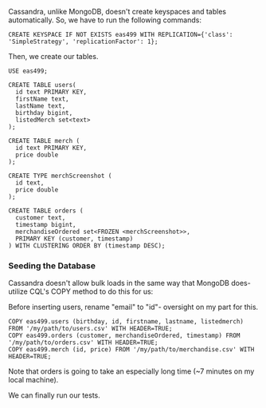 Cassandra, unlike MongoDB, doesn't create keyspaces and tables automatically.
So, we have to run the following commands:
```
CREATE KEYSPACE IF NOT EXISTS eas499 WITH REPLICATION={'class': 'SimpleStrategy', 'replicationFactor': 1};
```
Then, we create our tables.

```
USE eas499;

CREATE TABLE users(
  id text PRIMARY KEY,
  firstName text,
  lastName text,
  birthday bigint,
  listedMerch set<text>
);

CREATE TABLE merch (
  id text PRIMARY KEY,
  price double
);

CREATE TYPE merchScreenshot (
  id text,
  price double
);

CREATE TABLE orders (
  customer text,
  timestamp bigint,
  merchandiseOrdered set<FROZEN <merchScreenshot>>,
  PRIMARY KEY (customer, timestamp)
) WITH CLUSTERING ORDER BY (timestamp DESC);
```

### Seeding the Database
Cassandra doesn't allow bulk loads in the same way that MongoDB does- utilize CQL's COPY method to do this for us:

Before inserting users, rename "email" to "id"- oversight on my part for this.
```
COPY eas499.users (birthday, id, firstname, lastname, listedmerch) FROM '/my/path/to/users.csv' WITH HEADER=TRUE;
COPY eas499.orders (customer, merchandiseOrdered, timestamp) FROM '/my/path/to/orders.csv' WITH HEADER=TRUE;
COPY eas499.merch (id, price) FROM '/my/path/to/merchandise.csv' WITH HEADER=TRUE;
```
Note that orders is going to take an especially long time (~7 minutes on my local machine).
<!-- 
For me:
COPY eas499.users (birthday, id, firstname, lastname, listedmerch) FROM '/mnt/c/Users/ehyoo/Documents/dev/eas499-db-bench/data_generator/data/users.csv' WITH HEADER=
TRUE;
COPY eas499.orders (customer, merchandiseOrdered, timestamp) FROM '/mnt/c/Users/ehyoo/Documents/dev/eas499-db-bench/data_generator/data/orders.csv' WITH HEADER=TRUE;
COPY eas499.merch (id, price) FROM '/mnt/c/Users/ehyoo/Documents/dev/eas499-db-bench/data_generator/data/merchandise.csv' WITH HEADER=TRUE;
-->

We can finally run our tests.
